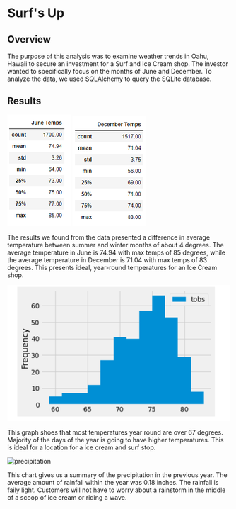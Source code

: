 # Surf's Up

## Overview

The purpose of this analysis was to examine weather trends in Oahu, Hawaii to secure an investment for a Surf and Ice Cream shop. The investor wanted to specifically focus on the months of June and December. To analyze the data, we used SQLAlchemy to query the SQLite database.  

## Results 

![June Temp Stats](https://github.com/lydiadingess/surfs_up/blob/main/Resources/June_Temp.png?raw=true)
![Dec_Temp_Stats](https://github.com/lydiadingess/surfs_up/blob/main/Resources/Dec_Temp.png?raw=true)

The results we found from the data presented a difference in average temperature between summer and winter months of about 4 degrees. The average temperature in June is 74.94 with max temps of 85 degrees, while the average temperature in December is 71.04 with max temps of 83 degrees. This presents ideal, year-round temperatures for an Ice Cream shop.

![frequency](https://github.com/lydiadingess/surfs_up/blob/main/Resources/frequency.png?raw=true)

This graph shoes that most temperatures year round are over 67 degrees. Majority of the days of the year is going to have higher temperatures. This is ideal for a location for a ice cream and surf stop. 

![precipitation](https://user-images.githubusercontent.com/107373721/184053901-f4f097bc-2dfb-4fba-833f-d8bad6aaf466.png)

This chart gives us a summary of the precipitation in the previous year. The average amount of rainfall within the year was 0.18 inches. The rainfall is faily light. Customers will not have to worry about a rainstorm in the middle of a scoop of ice cream or riding a wave. 

